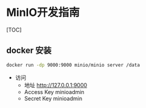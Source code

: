 # MinIO开发指南

[TOC]

## docker 安装

```sh
docker run -dp 9000:9000 minio/minio server /data
```

- 访问
  - 地址
    <http://127.0.0.1:9000>
  - Access Key
    minioadmin
  - Secret Key
    minioadmin
